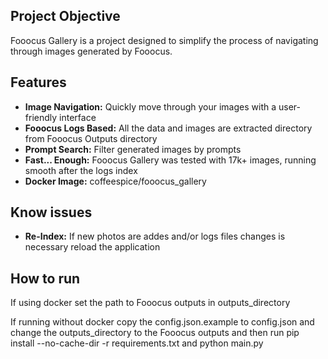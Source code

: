 ## Project Objective

Fooocus Gallery is a project designed to simplify the process of navigating through images generated by Fooocus.

## Features

- **Image Navigation:** Quickly move through your images with a user-friendly interface
- **Fooocus Logs Based:** All the data and images are extracted directory from Fooocus Outputs directory
- **Prompt Search:** Filter generated images by prompts
- **Fast... Enough:** Fooocus Gallery was tested with 17k+ images, running smooth after the logs index
- **Docker Image:** coffeespice/fooocus_gallery

## Know issues

- **Re-Index:** If new photos are addes and/or logs files changes is necessary reload the application

## How to run

If using docker set the path to Fooocus outputs in outputs_directory

If running without docker copy the config.json.example to config.json and change the outputs_directory to the Fooocus
outputs and then run pip install --no-cache-dir -r requirements.txt and python main.py
